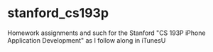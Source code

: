 stanford_cs193p
===============

Homework assignments and such for the Stanford "CS 193P iPhone Application Development" as I follow along in iTunesU